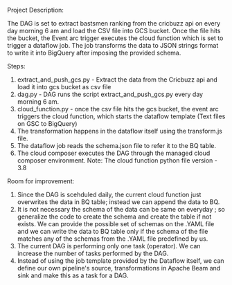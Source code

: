 Project Description:

The DAG is set to extract bastsmen ranking from the cricbuzz api on every day morning 6 am and load the CSV file into GCS bucket. Once the file hits the bucket, the Event arc trigger executes the cloud function which is set to trigger a dataflow job. The job transforms the data to JSON strings format to write it into BigQuery after imposing the provided schema. 

Steps:
1. extract_and_push_gcs.py - Extract the data from the Cricbuzz api and load it into gcs bucket as csv file
2. dag.py - DAG runs the script extract_and_push_gcs.py every day morning 6 am.
3. cloud_function.py - once the csv file hits the gcs bucket, the event arc triggers the cloud function, which starts the dataflow template (Text files on GSC to BigQuery)
4. The transformation happens in the dataflow itself using the transform.js file. 
5. The dataflow job reads the schema.json file to refer it to the BQ table.
6. The cloud composer executes the DAG through the managed cloud composer environment. 
Note: The cloud function python file version - 3.8 

Room for improvement:
1. Since the DAG is scehduled daily, the current cloud function just overwrites the data in BQ table; instead we can append the data to BQ.
2. It is not necessary the schema of the data can be same on everyday ; so generalize the code to create the schema and create the table if not exists. We can provide the possible set of schemas on the .YAML file and we can write the data to BQ table only if the schema of the file matches any of the schemas from the .YAML file predefined by us. 
3. The current DAG is performing only one task (operator). We can increase the number of tasks performed by the DAG.
4. Instead of using the job template provided by the Dataflow itself, we can define our own pipeline's source, transformations in Apache Beam and sink and make this as a task for a DAG. 
